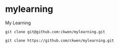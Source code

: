 # mylearning
My Learning
```
git clone git@github.com:ckwen/mylearning.git

git clone https://github.com/ckwen/mylearning.git
```
